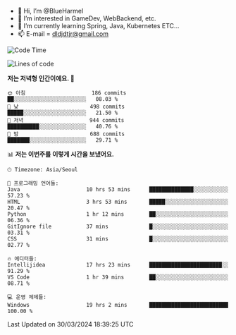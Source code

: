 - 👋 Hi, I’m @BlueHarmel
- 👀 I’m interested in GameDev, WebBackend, etc.
- 🌱 I’m currently learning Spring, Java, Kubernetes ETC...
- 📫 E-mail = dldjdtjr@gmail.com
  <!--START_SECTION:waka-->
![Code Time](http://img.shields.io/badge/Code%20Time-513%20hrs%2038%20mins-blue)

![Lines of code](https://img.shields.io/badge/%EC%A0%80%EB%8A%94%20%EC%97%AC%ED%83%9C%EA%B9%8C%EC%A7%80%20-41.3%20million%20%EC%A4%84%EC%9D%98%20%EC%BD%94%EB%93%9C%EB%A5%BC%20%EC%9E%91%EC%84%B1%ED%96%88%EC%96%B4%EC%9A%94.-blue)

**저는 저녁형 인간이에요. 🦉** 

```text
🌞 아침                     186 commits         ██░░░░░░░░░░░░░░░░░░░░░░░   08.03 % 
🌆 낮　                     498 commits         █████░░░░░░░░░░░░░░░░░░░░   21.50 % 
🌃 저녁                     944 commits         ██████████░░░░░░░░░░░░░░░   40.76 % 
🌙 밤　                     688 commits         ███████░░░░░░░░░░░░░░░░░░   29.71 % 
```


📊 **저는 이번주를 이렇게 시간을 보냈어요.** 

```text
🕑︎ Timezone: Asia/Seoul

💬 프로그래밍 언어들: 
Java                     10 hrs 53 mins      ██████████████░░░░░░░░░░░   57.23 % 
HTML                     3 hrs 53 mins       █████░░░░░░░░░░░░░░░░░░░░   20.47 % 
Python                   1 hr 12 mins        ██░░░░░░░░░░░░░░░░░░░░░░░   06.36 % 
GitIgnore file           37 mins             █░░░░░░░░░░░░░░░░░░░░░░░░   03.31 % 
CSS                      31 mins             █░░░░░░░░░░░░░░░░░░░░░░░░   02.77 % 

🔥 에디터들: 
Intellijidea             17 hrs 23 mins      ███████████████████████░░   91.29 % 
VS Code                  1 hr 39 mins        ██░░░░░░░░░░░░░░░░░░░░░░░   08.71 % 

💻 운영 체제들: 
Windows                  19 hrs 2 mins       █████████████████████████   100.00 % 
```


 Last Updated on 30/03/2024 18:39:25 UTC
<!--END_SECTION:waka-->
<!---
BlueHarmel/BlueHarmel is a ✨ special ✨ repository because its `README.md` (this file) appears on your GitHub profile.
You can click the Preview link to take a look at your changes.
--->

